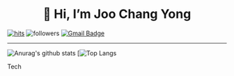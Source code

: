 <div align=center><h1>👋 Hi, I’m Joo Chang Yong </h1></div>

<div>

[![hits](https://hits.seeyoufarm.com/api/count/incr/badge.svg?url=https%3A%2F%2Fgithub.com%2Fjoochangyong&count_bg=%237A7A7A&title_bg=%23FFADCC&icon=reverbnation.svg&icon_color=%23FF0000&title=hits&edge_flat=false)](https://hits.seeyoufarm.com) ![followers](https://img.shields.io/github/followers/joochangyong?style=social) [![Gmail Badge](https://img.shields.io/badge/Gmail-d14836?style=flat-square&logo=Gmail&logoColor=white&link=mailto:jodongrami@gmail.com)](mailto:wnckddyd0525@gmail.com)

</div>

<hr>

<div>
  
![Anurag's github stats](https://github-readme-stats.vercel.app/api?username=joochangyong&show_icons=true&theme=radical) [![Top Langs](https://github-readme-stats.vercel.app/api/top-langs/?username=joochangyong&layout=compact&theme=dracula)
  
</div>

Tech
